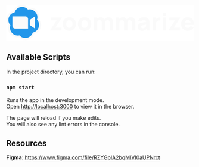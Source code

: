 ![Zoomarize](src/assets/logo.svg)

## Available Scripts

In the project directory, you can run:

### `npm start`

Runs the app in the development mode.\
Open [http://localhost:3000](http://localhost:3000) to view it in the browser.

The page will reload if you make edits.\
You will also see any lint errors in the console.


## Resources

**Figma**: https://www.figma.com/file/RZYGplA2bqMIVl0aUPNrct
